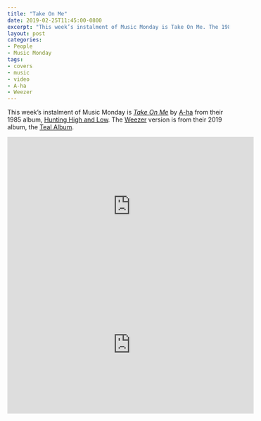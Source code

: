 ```yaml
---
title: "Take On Me"
date: 2019-02-25T11:45:00-0800
excerpt: "This week’s instalment of Music Monday is Take On Me. The 1985 A-ha original and a 2019 cover by Weezer."
layout: post
categories:
- People
- Music Monday
tags:
- covers
- music
- video
- A-ha
- Weezer
---
```

This week’s instalment of Music Monday is [_Take On Me_](https://en.wikipedia.org/wiki/Take_On_Me) by
[A-ha](http://a-ha.com/) from their 1985 album,
[Hunting High and Low](https://en.wikipedia.org/wiki/Hunting_High_and_Low). The [Weezer](http://weezer.com/)
version is from their 2019 album, the [Teal Album](https://en.wikipedia.org/wiki/Weezer_(Teal_Album)).

<div class="video-container">
<iframe width="560" height="315" src="https://www.youtube.com/embed/djV11Xbc914" frameborder="0" allowfullscreen></iframe>
</div>

<div class="video-container">
<iframe width="560" height="315" src="https://www.youtube.com/embed/f7RwDnZI7Tw" frameborder="0" allowfullscreen></iframe>
</div>
